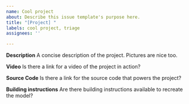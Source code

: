 ```yaml
---
name: Cool project
about: Describe this issue template's purpose here.
title: "[Project] "
labels: cool project, triage
assignees: ''

---
```


**Description**
A concise description of the project. Pictures are nice too.

**Video**
Is there a link for a video of the project in action?

**Source Code**
Is there a link for the source code that powers the project?

**Building instructions**
Are there building instructions available to recreate the model?
